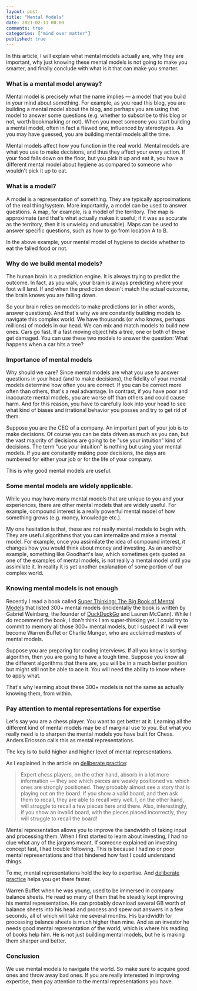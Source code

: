 ```yaml
---
layout: post
title: "Mental Models"
date: 2021-02-11 00:00
comments: true
categories: ["mind over matter"]
published: true
---
```


In this article, I will explain what mental models actually are, why they are important, why just knowing these mental models is not going to make you smarter, and finally conclude with what is it that can make you smarter.

### What is a mental model anyway?

Mental model is precisely what the name implies — a model that you build in your mind about something. For example, as you read this blog, you are building a mental model about the blog, and perhaps you are using that model to answer some questions (e.g. whether to subscribe to this blog or not, worth bookmarking or not). When you meet someone you start building a mental model, often in fact a flawed one, influenced by stereotypes. As you may have guessed, you are building mental models all the time.

Mental models affect how you function in the real world. Mental models are what you use to make decisions, and thus they affect your every action. If your food falls down on the floor, but you pick it up and eat it, you have a different mental model about hygiene as compared to someone who wouldn't pick it up to eat.

### What is a model?

A model is a representation of something. They are typically approximations of the real thing/system. More importantly, a model can be used to answer questions. 
A map, for example, is a model of the territory. The map is approximate (and that's what actually makes it useful; if it was as accurate as the territory, then it is unwieldy and unusable). Maps can be used to answer specific questions, such as how to go from location A to B. 

In the above example, your mental model of hygiene to decide whether to eat the falled food or not.

### Why do we build mental models?

The human brain is a prediction engine. It is always trying to predict the outcome. In fact, as you walk, your brain is always predicting where your foot will land. If and when the prediction doesn't match the actual outcome, the brain knows you are falling down.

So your brain relies on models to make predictions (or in other words, answer questions). And that's why we are constantly building models to navigate this complex world. We have thousands (or who knows, perhaps millions) of models in our head. We can mix and match models to build new ones. Cars go fast. If a fast moving object hits a tree, one or both of those get damaged. You can use these two models to answer the question: What happens when a car hits a tree? 

### Importance of mental models

Why should we care? Since mental models are what you use to answer questions in your head (and to make decisions), the fidelity of your mental models determine how often you are correct. If you can be correct more often than others, that's a real advantage. In contrast, if you have poor and inaccurate mental models, you are worse off than others and could cause harm. And for this reason, you have to carefully look into your head to see what kind of biases and irrational behavior you posses and try to get rid of them.

Suppose you are the CEO of a company. An important part of your job is to make decisions. Of course you can be data driven as much as you can, but the vast majority of decisions are going to be "use your intuition" kind of decisions. The term "use your intuition" is nothing but using your mental models. If you are constantly making poor decisions, the days are numbered for either your job or for the life of your company.

This is why good mental models are useful.


### Some mental models are widely applicable.

While you may have many mental models that are unique to you and your experiences, there are other mental models that are widely useful.
For example, compound interest is a really powerful mental model of how something grows (e.g. money, knowledge etc.). 

My one hesitation is that, these are not really mental models to begin with. They are useful algorithms that you can internalize and make a mental model. For example, once you assimilate the idea of compound interest, it changes how you would think about money and investing. As an another example, something like Goodhart's law, which sometimes gets quoted as one of the examples of mental models, is not really a mental model until you assimilate it. In reality it is yet another explanation of some portion of our complex world.

### Knowing mental models is not enough

Recently I read a book called [Super Thinking: The Big Book of Mental Models](https://amzn.to/3skp1aI) that listed 300+ mental models (incidentally the book is written by Gabriel Weinberg, the founder of [DuckDuckGo](http://duckduckgo.com) and Lauren McCann). While I do recommend the book, I don't think I am super-thinking yet. I could try to commit to memory all those 300+ mental models, but I suspect if I will ever become Warren Buffet or Charlie Munger, who are acclaimed masters of mental models. 

Suppose you are preparing for coding interviews. If all you know is sorting algorithm, then you are going to have a tough time. Suppose you know all the different algorithms that there are, you will be in a much better position but might still not be able to ace it. You will need the ability to know where to apply what.

That's why learning about these 300+ models is not the same as actually knowing them, from within.

### Pay attention to mental representations for expertise

Let's say you are a chess player. You want to get better at it. Learning all the different kind of mental models may be of marginal use to you. But what you really need is to sharpen the mental models you have built for Chess. Anders Ericsson calls this as mental representations.

The key is to build higher and higher level of mental representations.

As I explained in the article on [deliberate practice](/deliberate-practice):

> Expert chess players, on the other hand, absorb in a lot more information — they see which pieces are weakly positioned vs. which ones are strongly positioned. They probably almost see a story that is playing out on the board. If you show a valid board, and then ask them to recall, they are able to recall very well. I, on the other hand, will struggle to recall a few pieces here and there. Also, interestingly, if you show an invalid board, with the pieces placed incorrectly, they will struggle to recall the board!

Mental representation allows you to improve the bandwidth of taking input and processing them. When I first started to learn about investing, I had no clue what any of the jargons meant. If someone explained an investing concept fast, I had trouble following. This is because I had no or poor mental representations and that hindered how fast I could understand things.

To me, mental representations hold the key to expertise. And [deliberate practice](/deliberate-practice) helps you get there faster.

Warren Buffet when he was young, used to be immersed in company balance sheets. He read so many of them that he steadily kept improving his mental representation. He can probably download several GB worth of balance sheets into his head and process and spew out answers in a few seconds, all of which will take me several months. His bandwidth for processing balance sheets is much higher than mine. And as an investor he needs good mental representation of the world, which is where his reading of books help him. He is not just building mental models, but he is making them sharper and better.

### Conclusion
We use mental models to navigate the world. So make sure to acquire good ones and throw away bad ones. If you are really interested in improving expertise, then pay attention to the mental representations you have.
